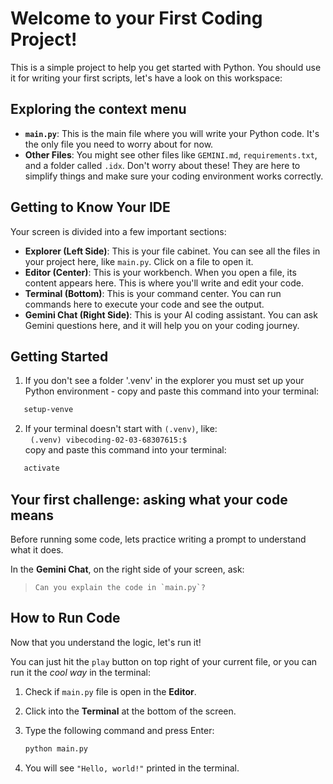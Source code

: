 # Welcome to your First Coding Project!

This is a simple project to help you get started with Python. You should use it for writing your first scripts, let's have a look on this workspace:

## Exploring the context menu

*   **`main.py`**: This is the main file where you will write your Python code. It's the only file you need to worry about for now.
*   **Other Files**: You might see other files like `GEMINI.md`, `requirements.txt`, and a folder called `.idx`. Don't worry about these! They are here to simplify things and make sure your coding environment works correctly.

## Getting to Know Your IDE

Your screen is divided into a few important sections:

*   **Explorer (Left Side)**: This is your file cabinet. You can see all the files in your project here, like `main.py`. Click on a file to open it.
*   **Editor (Center)**: This is your workbench. When you open a file, its content appears here. This is where you'll write and edit your code.
*   **Terminal (Bottom)**: This is your command center. You can run commands here to execute your code and see the output.
*   **Gemini Chat (Right Side)**: This is your AI coding assistant. You can ask Gemini questions here, and it will help you on your coding journey.


## Getting Started

1. If you don't see a folder '.venv' in the explorer you must set up your Python environment - copy and paste this command into your terminal:

```bash
   setup-venve
```

2. If your terminal doesn't start with `(.venv)`, like:<br>
&nbsp;&nbsp;`(.venv) vibecoding-02-03-68307615:$`<br>copy and paste this command into your terminal:

```bash
   activate
```

## Your first challenge: asking what your code means

Before running some code, lets practice writing a prompt to understand what it does. 

In the **Gemini Chat**, on the right side of your screen, ask:

> ```Can you explain the code in `main.py`?```


## How to Run Code

Now that you understand the logic, let's run it!

You can just hit the `play` button on top right of your current file, or you can run it the *cool way* in the terminal:
1.  Check if `main.py` file is open in the **Editor**.
2.  Click into the **Terminal** at the bottom of the screen.
3.  Type the following command and press Enter:

    ```bash
    python main.py
    ```

4.  You will see ```"Hello, world!"``` printed in the terminal.
